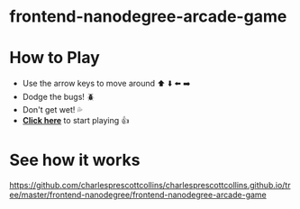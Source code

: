 frontend-nanodegree-arcade-game
===============================

# How to Play
- Use the arrow keys to move around :arrow_up: :arrow_down: :arrow_left: :arrow_right:
- Dodge the bugs! :beetle:
- Don't get wet! :sweat_drops:
- **[Click here](http://charlesprescottcollins.github.io/Udacity/frontend-nanodegree/frontend-nanodegree-arcade-game/index.html)** to start playing :thumbsup:

# See how it works
https://github.com/charlesprescottcollins/charlesprescottcollins.github.io/tree/master/frontend-nanodegree/frontend-nanodegree-arcade-game
